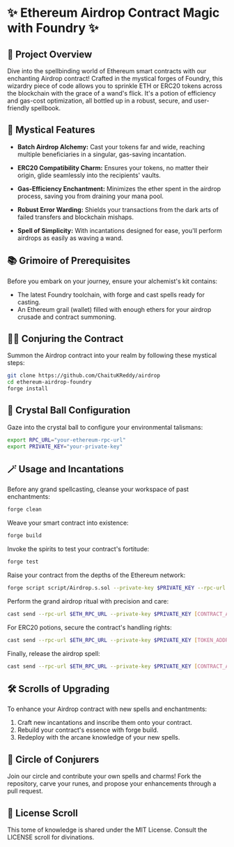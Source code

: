 # ✨ Ethereum Airdrop Contract Magic with Foundry ✨

## 🚀 Project Overview

Dive into the spellbinding world of Ethereum smart contracts with our enchanting Airdrop contract! Crafted in the mystical forges of Foundry, this wizardry piece of code allows you to sprinkle ETH or ERC20 tokens across the blockchain with the grace of a wand's flick. It's a potion of efficiency and gas-cost optimization, all bottled up in a robust, secure, and user-friendly spellbook.

## 🌟 Mystical Features

- **Batch Airdrop Alchemy:** Cast your tokens far and wide, reaching multiple beneficiaries in a singular, gas-saving incantation.

- **ERC20 Compatibility Charm:** Ensures your tokens, no matter their origin, glide seamlessly into the recipients' vaults.

- **Gas-Efficiency Enchantment:** Minimizes the ether spent in the airdrop process, saving you from draining your mana pool.

- **Robust Error Warding:** Shields your transactions from the dark arts of failed transfers and blockchain mishaps.

- **Spell of Simplicity:** With incantations designed for ease, you'll perform airdrops as easily as waving a wand.

## 📚 Grimoire of Prerequisites

Before you embark on your journey, ensure your alchemist's kit contains:

- The latest Foundry toolchain, with forge and cast spells ready for casting.
- An Ethereum grail (wallet) filled with enough ethers for your airdrop crusade and contract summoning.

## 🧙‍♂️ Conjuring the Contract

Summon the Airdrop contract into your realm by following these mystical steps:

```bash
git clone https://github.com/ChaituKReddy/airdrop
cd ethereum-airdrop-foundry
forge install
```

## 🔮 Crystal Ball Configuration

Gaze into the crystal ball to configure your environmental talismans:

```bash
export RPC_URL="your-ethereum-rpc-url"
export PRIVATE_KEY="your-private-key"
```

## 🪄 Usage and Incantations

Before any grand spellcasting, cleanse your workspace of past enchantments:

```bash
forge clean
```

Weave your smart contract into existence:

```bash
forge build
```

Invoke the spirits to test your contract's fortitude:

```bash
forge test
```

Raise your contract from the depths of the Ethereum network:

```bash
forge script script/Airdrop.s.sol --private-key $PRIVATE_KEY --rpc-url $RPC_URL --broadcast
```

Perform the grand airdrop ritual with precision and care:

```bash
cast send --rpc-url $ETH_RPC_URL --private-key $PRIVATE_KEY [CONTRACT_ADDRESS] "airdropNative(address[],uint256[])" [RECIPIENTS] [AMOUNTS]
```

For ERC20 potions, secure the contract's handling rights:

```bash
cast send --rpc-url $ETH_RPC_URL --private-key $PRIVATE_KEY [TOKEN_ADDRESS] "approve(address,uint256)" [CONTRACT_ADDRESS] [AMOUNT]
```

Finally, release the airdrop spell:

```bash
cast send --rpc-url $ETH_RPC_URL --private-key $PRIVATE_KEY [CONTRACT_ADDRESS] "airdropERC20(address,address[],uint256[])" [TOKEN_ADDRESS] [RECIPIENTS] [AMOUNTS]
```

## 🛠️ Scrolls of Upgrading

To enhance your Airdrop contract with new spells and enchantments:

1. Craft new incantations and inscribe them onto your contract.
2. Rebuild your contract's essence with forge build.
3. Redeploy with the arcane knowledge of your new spells.

## 🤝 Circle of Conjurers

Join our circle and contribute your own spells and charms! Fork the repository, carve your runes, and propose your enhancements through a pull request.

## 📜 License Scroll

This tome of knowledge is shared under the MIT License. Consult the LICENSE scroll for divinations.
